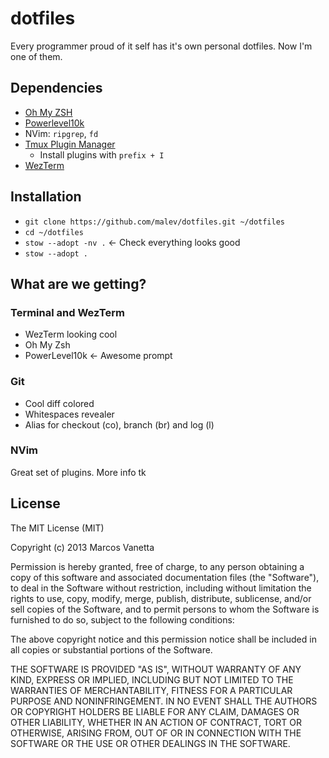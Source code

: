 # dotfiles

Every programmer proud of it self has it's own personal dotfiles. Now I'm one of them.

## Dependencies

- [Oh My ZSH](https://ohmyz.sh/)
- [Powerlevel10k](https://github.com/romkatv/powerlevel10k)
- NVim: `ripgrep`, `fd`
- [Tmux Plugin Manager](https://github.com/tmux-plugins/tpm)
  - Install plugins with `prefix + I`
- [WezTerm](https://wezfurlong.org/wezterm/index.html)

## Installation

* `git clone https://github.com/malev/dotfiles.git ~/dotfiles`
* `cd ~/dotfiles`
* `stow --adopt -nv .` <- Check everything looks good
* `stow --adopt .`

## What are we getting?

### Terminal and WezTerm

- WezTerm looking cool
- Oh My Zsh
- PowerLevel10k <- Awesome prompt

### Git

- Cool diff colored
- Whitespaces revealer
- Alias for checkout (co), branch (br) and log (l)

### NVim

Great set of plugins. More info tk

## License

The MIT License (MIT)

Copyright (c) 2013 Marcos Vanetta

Permission is hereby granted, free of charge, to any person obtaining a copy of this software and associated documentation files (the "Software"), to deal in the Software without restriction, including without limitation the rights to use, copy, modify, merge, publish, distribute, sublicense, and/or sell copies of the Software, and to permit persons to whom the Software is furnished to do so, subject to the following conditions:

The above copyright notice and this permission notice shall be included in all copies or substantial portions of the Software.

THE SOFTWARE IS PROVIDED "AS IS", WITHOUT WARRANTY OF ANY KIND, EXPRESS OR IMPLIED, INCLUDING BUT NOT LIMITED TO THE WARRANTIES OF MERCHANTABILITY, FITNESS FOR A PARTICULAR PURPOSE AND NONINFRINGEMENT. IN NO EVENT SHALL THE AUTHORS OR COPYRIGHT HOLDERS BE LIABLE FOR ANY CLAIM, DAMAGES OR OTHER LIABILITY, WHETHER IN AN ACTION OF CONTRACT, TORT OR OTHERWISE, ARISING FROM, OUT OF OR IN CONNECTION WITH THE SOFTWARE OR THE USE OR OTHER DEALINGS IN THE SOFTWARE.
